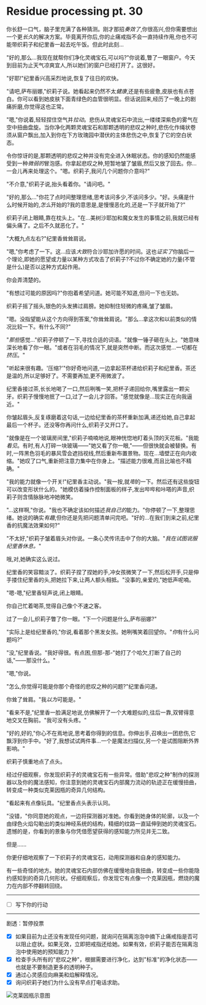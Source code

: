 # Residue processing pt. 30

你长舒一口气，脑子里充满了各种猜测。刚才那招*奏效了*,你很高兴,但你需要想出一个更*长久*的解决方案。毕竟离开你后,你的止痛戒指不会一直持续作用,你也不可能带织莉子和纪里香一起去吃午饭。但此时此刻\...

"好的,那么...我现在就帮你们净化灵魂宝石,可以吗?"你说着,瞥了一眼窗户。今天到目前为止天气凉爽宜人,所以她们的窗户已经打开了。这很好。

"好耶!"纪里香兴高采烈地说,恢复了往日的欢快。

"请吧,萨布丽娜,"织莉子说。她看起来仍然不太*健康*,还是有些疲惫,皮肤也有点苍白。你可以看到她皮肤下面青绿色的血管很明显。但话说回来,经历了一晚上的剧痛折磨,你觉得这也正常。

"嗯,"你说着,轻轻捏住空气并*拉动*。悲伤从灵魂宝石中流出,一缕缕深紫色的雾气在空中扭曲盘旋。当你净化两颗灵魂宝石和那颗透明的悲叹之种时,悲伤化作绳状卷须从窗户飘出,加入到你在下方玫瑰园中潜伏的主体悲伤之中,恢复了它的空白状态。

令你惊讶的是,那颗透明的悲叹之种并没有完全进入休眠状态。你的感知仍然能感受到一种*微弱的*冒泡感。你拿起悲叹之种,短暂地皱了皱眉,然后又放了回去。你...一会儿再来处理这个。"嗯。织莉子,我问几个问题你介意吗?"

"不介意,"织莉子说,抬头看着你。"请问吧。"

"好的,那么..."你花了点时间整理思绪,思考该问多少,不该问多少。"好。头痛是什么时候开始的,*怎么*开始的?我的意思是,是慢慢恶化的,还是一下子就开始了?"

织莉子闭上眼睛,靠在枕头上。"在...美树沙耶加和魔女发生的事情之前,我就已经有偏头痛了。之后不久就恶化了。"

"大概九点左右?"纪里香耸耸肩说。

"嗯,"你考虑了一下。这...应该*大致*符合沙耶加许愿的时间。这也*证实了*你脑后一个理论,即她的愿望或力量以某种方式攻击了织莉子?不过你不确定她的力量(不管是什么)是否以这种方式起作用。

你会弄清楚的。

"有想过可能的原因吗?"你抱着希望问道。她可能不知道,但问一下也无妨。

织莉子摇了摇头,银色的头发拂过肩膀。她抑制住轻微的疼痛,皱了皱眉。

"嗯。没指望能从这个方向得到答案,"你耸耸肩说。"那么...拿这次和以前类似的情况比较一下。有什么不同?"

"*那些*感觉..."织莉子停顿了一下,寻找合适的词语。"就像一锤子砸在头上。"她意味深长地看了你一眼。"或者在羽毛的情况下,就是突然中断。而这次感觉...一切都在*挤压*。"

"听起来很有趣。'压缩?'"你好奇地问道,一边拿起茶杯递给织莉子和纪里香。茶还是温的,所以足够好了。不需要再加,更不用微波了。

纪里香接过茶,长长地喝了一口,然后咧嘴一笑,把杯子递回给你,嘴里露出一颗尖牙。织莉子慢慢地抿了一口,过了一会儿才回答。"感觉就像是...现实正在向我逼近。"

你皱起眉头,反复琢磨着这句话,一边给纪里香的茶杯重新加满,递还给她,自己拿起最后一个杯子。还没等你再问什么,织莉子又开口了。

"就像是在一个玻璃房间里,"织莉子喃喃地说,眼神恍惚地盯着头顶的天花板。"我能*看见*。有时,有人打碎一块玻璃——"她又看了你一眼,"——但很快就会被替换。有时,一阵黑色羽毛的暴风雪会遮挡视线,然后重新布置景物。现在\...墙壁正在向内收缩。"她叹了口气,重新把注意力集中在你身上。"描述能力很难,而且比喻也不精确。"

"我的能力就像一个开关!"纪里香主动说。"我一按,就*嘭*的一下。然后还有这些旋钮可以改变形状什么的。"她模仿着操作控制面板的样子,发出哔哔和咔嗒的声音,织莉子则含情脉脉地冲她微笑。

"...这样啊,"你说。"我也不确定该如何描述*我自己的*能力。"你停顿了一下,整理思绪。她说的确实*有趣*,但你还是先把问题清单问完吧。"好的...在我们到来之前,纪里香的抗魔法效果如何?"

"不太好,"织莉子皱着眉头对你说。一条心灵传讯击中了你的大脑。"*我在试图说服纪里香休息。*"

哦,对,她确实这么说过。

纪里香的笑容黯淡了。织莉子捏了捏她的手,冲女孩微笑了一下,然后松开手,只是伸手搂住纪里香的头,把她拉下来,让两人额头相抵。"没事的,亲爱的,"她低声呢喃。

"嗯-嗯,"纪里香轻声说,闭上眼睛。

你自己忙着喝茶,觉得自己像个不速之客。

过了一会儿,织莉子瞥了你一眼。"下一个问题是什么,萨布丽娜?"

"实际上是给纪里香的,"你说,看着那个黑发女孩。她咧嘴笑着回望你。"*你*有什么问题吗?"

"没,"纪里香说。"我好得很。有点困,但那-那-"她打了个哈欠,打断了自己的话,"——那没什么。"

"嗯,"你说。

"怎么,你觉得可能是你那个奇怪的悲叹之种的问题?"纪里香问道。  

你耸了耸肩。"我*以为*可能是。"

"看来不是,"纪里香一脸满足地说,仿佛解开了一个大难题似的,往后一靠,双臂得意地交叉在胸前。"我可没有头疼。"

"好的,好的,"你心不在焉地说,思考着你得到的信息。你伸出手,召唤出一团悲伤,它飘浮到你手中。"好了,我想试试两件事...一个是魔法扫描仪,另一个是试图阻断外界影响。"

织莉子慎重地点了点头。

经过仔细观察，你发现织莉子的灵魂宝石有一些异常。借助"悲叹之种"制作的探测器以及你的魔法感知，你注意到她的灵魂宝石内部魔力流动的轨迹正在缓慢扭曲，转变成一种类似克莱因瓶的奇异几何结构。

"看起来有点像玩具。"纪里香点头表示认同。

"没错，"你同意她的观点，一边将探测器对准她。你看到她身体的轮廓，以及一个由绿色火焰勾勒出的类似神经系统的结构，精细的纹路一直延伸到她的灵魂宝石。遗憾的是，你看到的景象与你凭借愿望获得的感知能力所见并无二致。

但是……

你更仔细地观察了一下织莉子的灵魂宝石，动用探测器和自身的感知能力。

有一些奇怪的地方。她的灵魂宝石内部仿佛在缓慢地自我扭曲，转变成一些你能隐约感知到的奇异几何形状。仔细观察后，你发现它有点像一个克莱因瓶，燃烧的魔力在内部不停翻转回绕。

---

- [ ] 写下你的行动

---

剧透：暂停投票

- [x] 如果目前为止还没有发现任何问题，就询问在隔离泡泡中摘下止痛戒指是否可以阻止症状。如果无效，立即把戒指还给她。如果有效，织莉子能否在隔离泡泡中使用她的预知能力？
- [x] 检查手头所有的"悲叹之种"，根据需要进行净化，达到"标准"的净化状态——也就是不要制造更多的透明种子。  
- [x] 通过心灵感应向麻美和焰解释情况。
- [x] 询问织莉子她们为什么没有早点打电话求助。

![克莱因瓶示意图](https://i.imgur.com/IIA0P76.gif)
